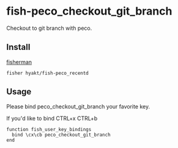 # fish-peco_checkout_git_branch

Checkout to git branch with peco.

## Install

[fisherman](https://github.com/fisherman/fisherman)

```
fisher hyakt/fish-peco_recentd
```

## Usage
Please bind peco_checkout_git_branch your favorite key.

If you'd like to bind CTRL+x CTRL+b

```fish
function fish_user_key_bindings
  bind \cx\cb peco_checkout_git_branch
end
```
